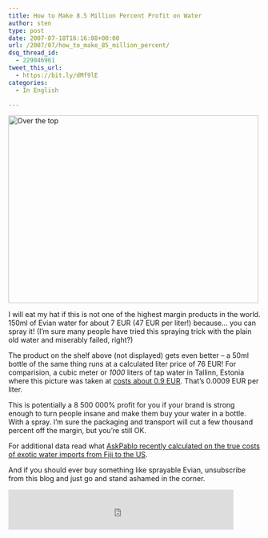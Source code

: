 ```yaml
---
title: How to Make 8.5 Million Percent Profit on Water
author: sten
type: post
date: 2007-07-18T16:16:08+00:00
url: /2007/07/how_to_make_85_million_percent/
dsq_thread_id:
  - 229046961
tweet_this_url:
  - https://bit.ly/dMf9lE
categories:
  - In English

---
```

[<img src="http://farm2.static.flickr.com/1328/851420846_c9b2bac550.jpg" width="500" height="375" alt="Over the top" />][1]
  
I will eat my hat if this is not one of the highest margin products in the world. 150ml of Evian water for about 7 EUR (47 EUR per liter!) because&#8230; you can spray it! (I&#8217;m sure many people have tried this spraying trick with the plain old water and miserably failed, right?)
  
The product on the shelf above (not displayed) gets even better &#8211; a 50ml bottle of the same thing runs at a calculated liter price of 76 EUR! For comparision, a cubic meter or _1000_ liters of tap water in Tallinn, Estonia where this picture was taken at [costs about 0.9 EUR][2]. That&#8217;s 0.0009 EUR per liter.
  
This is potentially a 8 500 000% profit for you if your brand is strong enough to turn people insane and make them buy your water in a bottle. With a spray. I&#8217;m sure the packaging and transport will cut a few thousand percent off the margin, but you&#8217;re still OK.
  
For additional data read what [AskPablo recently calculated on the true costs of exotic water imports from Fiji to the US][3].
  
And if you should ever buy something like sprayable Evian, unsubscribe from this blog and just go and stand ashamed in the corner.

<iframe src="http://www.facebook.com/plugins/like.php?href=http%3A%2F%2Fsten.tamkivi.com%2F2007%2F07%2Fhow_to_make_85_million_percent%2F&layout=standard&show_faces=true&width=450&action=like&colorscheme=light&height=80" scrolling="no" frameborder="0" style="border:none; overflow:hidden; width:450px; height:80px;" allowTransparency="true"></iframe>

 [1]: http://www.flickr.com/photos/seikatsu/851420846/ "Photo Sharing"
 [2]: http://www.tallinnavesi.ee/pages.php/010101#tallinn
 [3]: http://www.triplepundit.com/pages/askpablo-exotic-bottled-water-002401.php